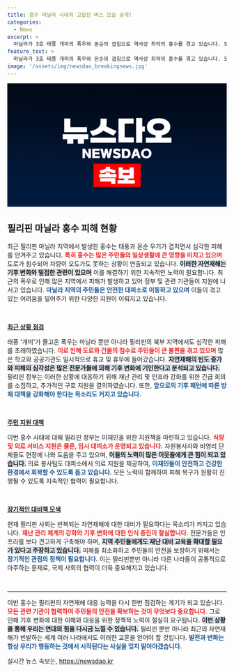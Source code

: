 ```yaml
---
title: 홍수 마닐라 시내의 고립된 버스 모습 공개!
categories:
  - News
excerpt: >
  마닐라가 3호 태풍 개미의 폭우와 몬순의 겹침으로 역사상 최악의 홍수를 겪고 있습니다. 도로에 갇힌 버스와 산사태 피해 상황, 필리핀의 긴급 구조 현황을 긴급 보도합니다!
feature_text: >
  마닐라가 3호 태풍 개미의 폭우와 몬순의 겹침으로 역사상 최악의 홍수를 겪고 있습니다. 도로에 갇힌 버스와 산사태 피해 상황, 필리핀의 긴급 구조 현황을 긴급 보도합니다!
image: '/assets/img/newsdao_breakingnews.jpg'
---
```


<p><img src="/assets/img/newsdao_breakingnews.jpg" alt="cryptoinkorea 속보" /></p>

<h2 data-ke-size="size26">필리핀 마닐라 홍수 피해 현황</h2>

<p data-ke-size="size16">최근 필리핀 마닐라 지역에서 발생한 홍수는 태풍과 몬순 우기가 겹치면서 심각한 피해를 안겨주고 있습니다. <b><span style="color: #ee2323;">특히 홍수는 많은 주민들의 일상생활에 큰 영향을 미치고 있으며</span></b> 도로가 침수되어 차량이 오도가도 못하는 상황이 연출되고 있습니다. <b><span style="background-color: #21538527;">이러한 자연재해는 기후 변화와 밀접한 관련이 있으며</span></b> 이를 해결하기 위한 지속적인 노력이 필요합니다. 최근의 폭우로 인해 많은 지역에서 피해가 발생하고 있어 정부 및 관련 기관들이 지원에 나서고 있습니다. <b><span style="color: #1a5490;">마닐라 지역의 주민들은 안전한 대피소로 이동하고 있으며</span></b> 이들이 겪고 있는 어려움을 덜어주기 위한 다양한 지원이 이뤄지고 있습니다. </p>

<p data-ke-size="size16">&nbsp;</p>

<p><b><u>최근 상황 점검</u></b><p data-ke-size="size16">태풍 '개미'가 몰고온 폭우는 마닐라 뿐만 아니라 필리핀의 북부 지역에서도 심각한 피해를 초래하였습니다. <b><span style="color: #ee2323;">이로 인해 도로와 건물의 침수로 주민들이 큰 불편을 겪고 있으며</span></b> 많은 학교와 공공기관도 일시적으로 휴교 및 휴무에 들어갔습니다. <b><span style="background-color: #21538527;">자연재해의 빈도 증가와 피해의 심각성은 많은 전문가들에 의해 기후 변화에 기인한다고 분석되고 있습니다.</span></b> 필리핀 정부는 이러한 상황에 대응하기 위해 재난 관리 및 인프라 강화를 위한 긴급 회의를 소집하고, 추가적인 구호 지원을 결의하였습니다. 또한, <b><span style="color: #1a5490;">앞으로의 기후 패턴에 따른 방재 대책을 강화해야 한다는 목소리도 커지고 있습니다.</span></b> </p></p>

<p data-ke-size="size16">&nbsp;</p>

<p><b><u>주민 지원 대책</u></b><p data-ke-size="size16">이번 홍수 사태에 대해 필리핀 정부는 이재민을 위한 지원책을 마련하고 있습니다. <b><span style="color: #ee2323;">식량 및 의료 서비스 지원은 물론, 임시 대피소가 운영되고 있습니다.</span></b> 자원봉사자와 비영리 단체들도 현장에 나와 도움을 주고 있으며, <b><span style="background-color: #21538527;">이들의 노력이 많은 이웃들에게 큰 힘이 되고 있습니다.</span></b> 의료 봉사팀도 대피소에서 의료 지원을 제공하여, <b><span style="color: #1a5490;">이재민들이 안전하고 건강한 환경에서 회복할 수 있도록 돕고 있습니다.</span></b> 모든 노력이 함께하여 피해 복구가 원활히 진행될 수 있도록 지속적인 협력이 필요합니다. </p></p>

<p data-ke-size="size16">&nbsp;</p>

<p><b><u>장기적인 대비책 모색</u></b><p data-ke-size="size16">현재 필리핀 사회는 반복되는 자연재해에 대한 대비가 필요하다는 목소리가 커지고 있습니다. <b><span style="color: #ee2323;">재난 관리 체계의 강화와 기후 변화에 대한 인식 증진이 절실합니다.</span></b> 전문가들은 인프라를 보다 견고하게 구축해야 하며, <b><span style="background-color: #21538527;">지역 주민들에게도 재난 대비 교육을 확대할 필요가 있다고 주장하고 있습니다.</span></b> 피해를 최소화하고 주민들의 안전을 보장하기 위해서는 <b><span style="color: #1a5490;">장기적인 관점의 정책이 필요합니다.</span></b> 이는 필리핀뿐만 아니라 다른 나라들이 공통적으로 마주하는 문제로, 국제 사회의 협력이 더욱 중요해지고 있습니다.</p></p>

<p data-ke-size="size16">&nbsp;</p>

<hr>

<p data-ke-size="size16">이번 홍수는 필리핀의 자연재해 대응 능력을 다시 한번 점검하는 계기가 되고 있습니다. <b><span style="color: #ee2323;">모든 관련 기관이 협력하여 주민들의 안전을 확보하는 것이 무엇보다 중요합니다.</span></b> 그로 인해 기후 변화에 대한 이해와 대응을 위한 정책적 노력이 절실히 요구됩니다. <b><span style="background-color: #21538527;">이번 상황을 통해 우리는 연대의 힘을 다시금 느낄 수 있습니다.</span></b> 필리핀 뿐만 아니라 최근의 자연재해가 빈발하는 세계 여러 나라에서도 이러한 교훈을 얻어야 할 것입니다. <b><span style="color: #1a5490;">발전과 변화는 항상 우리가 행동하는 것에서 시작된다는 사실을 잊지 말아야겠습니다.</span></b></p>
실시간 뉴스 속보는, <a href="https://newsdao.kr" rel="dofollow">https://newsdao.kr</a>


